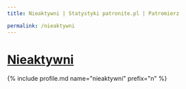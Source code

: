```yaml
---
title: Nieaktywni | Statystyki patronite.pl | Patromierz

permalink: /nieaktywni
---
```


# [Nieaktywni](https://patronite.pl/nieaktywni)

{% include profile.md name="nieaktywni" prefix="n" %}
